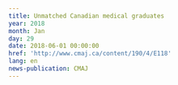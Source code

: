 ```yaml
---
title: Unmatched Canadian medical graduates
year: 2018
month: Jan
day: 29
date: 2018-06-01 00:00:00
href: 'http://www.cmaj.ca/content/190/4/E118'
lang: en
news-publication: CMAJ
---
```



